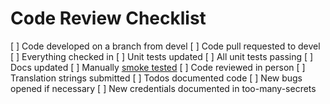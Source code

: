 # Code Review Checklist

[ ] Code developed on a branch from devel
[ ] Code pull requested to devel
[ ] Everything checked in
[ ] Unit tests updated
[ ] All unit tests passing
[ ] Docs updated
[ ] Manually [smoke tested](manual_smoke_test.md)
[ ] Code reviewed in person
[ ] Translation strings submitted
[ ] Todos documented code
[ ] New bugs opened if necessary
[ ] New credentials documented in too-many-secrets
